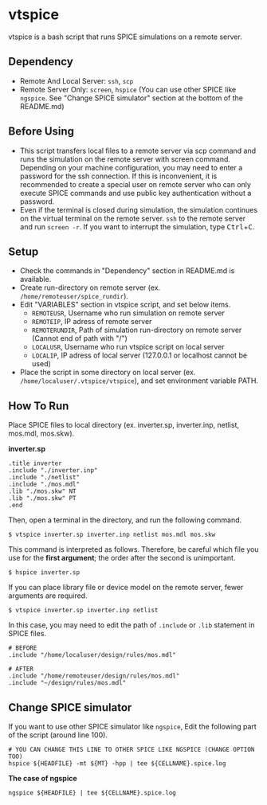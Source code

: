 # vtspice

vtspice is a bash script that runs SPICE simulations on a remote server.

## Dependency

-   Remote And Local Server: `ssh`, `scp`
-   Remote Server Only: `screen`, `hspice` (You can use other SPICE like `ngspice`. See "Change SPICE simulator" section at the bottom of the README.md)

## Before Using

-   This script transfers local files to a remote server via scp command and runs the simulation on the remote server with screen command. Depending on your machine configuration, you may need to enter a password for the ssh connection. If this is inconvenient, it is recommended to create a special user on remote server who can only execute SPICE commands and use public key authentication without a password.
-   Even if the terminal is closed during simulation, the simulation continues on the virtual terminal on the remote server. `ssh` to the remote server and run `screen -r`. If you want to interrupt the simulation, type <kbd>Ctrl</kbd>+<kbd>C</kbd>.

## Setup

-   Check the commands in "Dependency" section in README.md is available.
-   Create run-directory on remote server (ex. `/home/remoteuser/spice_rundir`).
-   Edit "VARIABLES" section in vtspice script, and set below items.
    -   `REMOTEUSR`, Username who run simulation on remote server
    -   `REMOTEIP`, IP adress of remote server
    -   `REMOTERUNDIR`, Path of simulation run-directory on remote server (Cannot end of path with "/")
    -   `LOCALUSR`, Username who run vtspice script on local server
    -   `LOCALIP`, IP adress of local server (127.0.0.1 or localhost cannot be used)
-   Place the script in some directory on local server (ex. `/home/localuser/.vtspice/vtspice`), and set environment variable PATH.

## How To Run

Place SPICE files to local directory (ex. inverter.sp, inverter.inp, netlist, mos.mdl, mos.skw).

**inverter.sp**

```
.title inverter
.include "./inverter.inp"
.include "./netlist"
.include "./mos.mdl"
.lib "./mos.skw" NT
.lib "./mos.skw" PT
.end
```

Then, open a terminal in the directory, and run the following command.

```
$ vtspice inverter.sp inverter.inp netlist mos.mdl mos.skw
```

This command is interpreted as follows. Therefore, be careful which file you use for the **first argument**; the order after the second is unimportant.

```
$ hspice inverter.sp
```

If you can place library file or device model on the remote server, fewer arguments are required.

```
$ vtspice inverter.sp inverter.inp netlist
```

In this case, you may need to edit the path of `.include` or `.lib` statement in SPICE files.

```
# BEFORE
.include "/home/localuser/design/rules/mos.mdl"

# AFTER
.include "/home/remoteuser/design/rules/mos.mdl"
.include "~/design/rules/mos.mdl"
```

## Change SPICE simulator

If you want to use other SPICE simulator like `ngspice`, Edit the following part of the script (around line 100).

```
# YOU CAN CHANGE THIS LINE TO OTHER SPICE LIKE NGSPICE (CHANGE OPTION TOO)
hspice ${HEADFILE} -mt ${MT} -hpp | tee ${CELLNAME}.spice.log
```

**The case of ngspice**

```
ngspice ${HEADFILE} | tee ${CELLNAME}.spice.log
```
